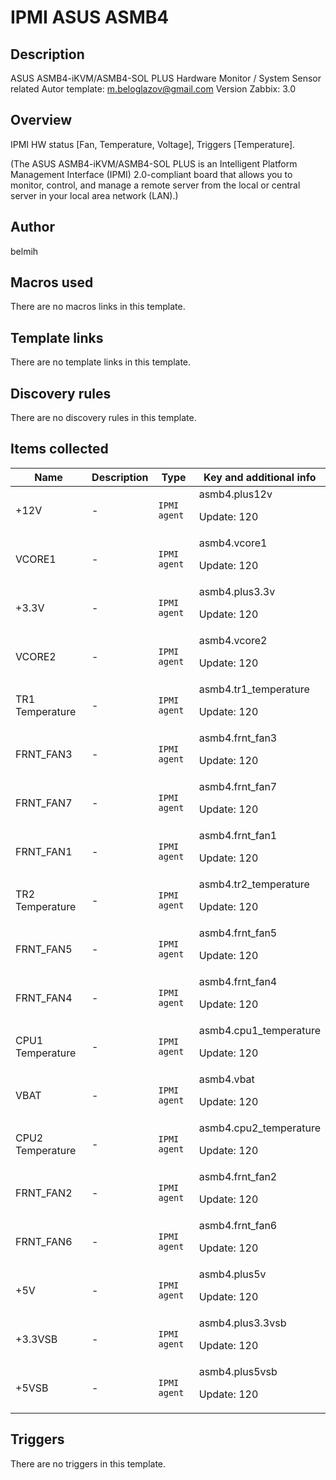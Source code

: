 # IPMI ASUS ASMB4

## Description

ASUS ASMB4-iKVM/ASMB4-SOL PLUS Hardware Monitor / System Sensor related Autor template: m.beloglazov@gmail.com Version Zabbix: 3.0

## Overview

IPMI HW status [Fan, Temperature, Voltage], Triggers [Temperature].


(The ASUS ASMB4-iKVM/ASMB4-SOL PLUS is an Intelligent Platform Management Interface (IPMI) 2.0-compliant board that allows you to monitor, control, and manage a remote server from the local or central server in your local area network (LAN).)



## Author

belmih

## Macros used

There are no macros links in this template.

## Template links

There are no template links in this template.

## Discovery rules

There are no discovery rules in this template.

## Items collected

|Name|Description|Type|Key and additional info|
|----|-----------|----|----|
|+12V|<p>-</p>|`IPMI agent`|asmb4.plus12v<p>Update: 120</p>|
|VCORE1|<p>-</p>|`IPMI agent`|asmb4.vcore1<p>Update: 120</p>|
|+3.3V|<p>-</p>|`IPMI agent`|asmb4.plus3.3v<p>Update: 120</p>|
|VCORE2|<p>-</p>|`IPMI agent`|asmb4.vcore2<p>Update: 120</p>|
|TR1 Temperature|<p>-</p>|`IPMI agent`|asmb4.tr1_temperature<p>Update: 120</p>|
|FRNT_FAN3|<p>-</p>|`IPMI agent`|asmb4.frnt_fan3<p>Update: 120</p>|
|FRNT_FAN7|<p>-</p>|`IPMI agent`|asmb4.frnt_fan7<p>Update: 120</p>|
|FRNT_FAN1|<p>-</p>|`IPMI agent`|asmb4.frnt_fan1<p>Update: 120</p>|
|TR2 Temperature|<p>-</p>|`IPMI agent`|asmb4.tr2_temperature<p>Update: 120</p>|
|FRNT_FAN5|<p>-</p>|`IPMI agent`|asmb4.frnt_fan5<p>Update: 120</p>|
|FRNT_FAN4|<p>-</p>|`IPMI agent`|asmb4.frnt_fan4<p>Update: 120</p>|
|CPU1 Temperature|<p>-</p>|`IPMI agent`|asmb4.cpu1_temperature<p>Update: 120</p>|
|VBAT|<p>-</p>|`IPMI agent`|asmb4.vbat<p>Update: 120</p>|
|CPU2 Temperature|<p>-</p>|`IPMI agent`|asmb4.cpu2_temperature<p>Update: 120</p>|
|FRNT_FAN2|<p>-</p>|`IPMI agent`|asmb4.frnt_fan2<p>Update: 120</p>|
|FRNT_FAN6|<p>-</p>|`IPMI agent`|asmb4.frnt_fan6<p>Update: 120</p>|
|+5V|<p>-</p>|`IPMI agent`|asmb4.plus5v<p>Update: 120</p>|
|+3.3VSB|<p>-</p>|`IPMI agent`|asmb4.plus3.3vsb<p>Update: 120</p>|
|+5VSB|<p>-</p>|`IPMI agent`|asmb4.plus5vsb<p>Update: 120</p>|
## Triggers

There are no triggers in this template.

